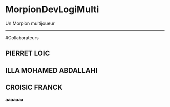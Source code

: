 # MorpionDevLogiMulti
Un Morpion multijoueur 

---------------------

#Collaborateurs

PIERRET LOIC
---
ILLA MOHAMED ABDALLAHI
---
CROISIC FRANCK
---


**aaaaaaa**
